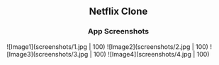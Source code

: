 ## <p align="center">Netflix Clone</p>



### <p align="center">App Screenshots</p>

![Image1](screenshots/1.jpg | 100)
![Image2](screenshots/2.jpg | 100)
![Image3](screenshots/3.jpg | 100)
![Image4](screenshots/4.jpg | 100)
<!-- <p align="center">
<img src="" width=200/>
<img src="screenshots/2.jpg" width=200/>
<img src="screenshots/3.jpg" width=200/>
<img src="screenshots/4.jpg" width=200/>
</p> -->
